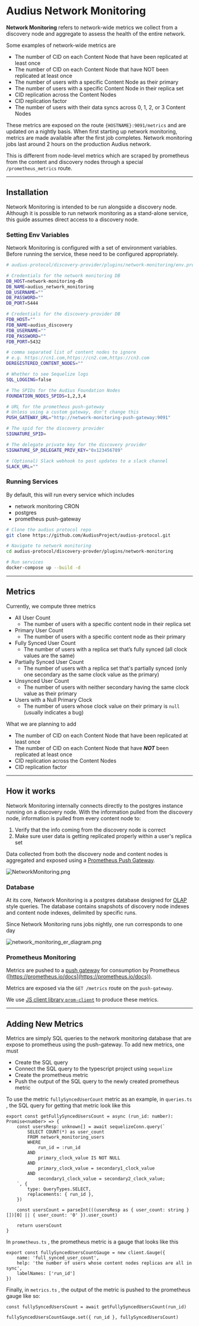 # Audius Network Monitoring

**Network Monitoring** refers to network-wide metrics we collect from a discovery node and aggregate to assess the health of the entire network.

Some examples of network-wide metrics are
* The number of CID on each Content Node that have been replicated at least once
* The number of CID on each Content Node that have NOT been replicated at least once
* The number of users with a specific Content Node as their primary
* The number of users with a specific Content Node in their replica set
* CID replication across the Content Nodes
* CID replication factor
* The number of users with their data syncs across 0, 1, 2, or 3 Content Nodes

These metrics are exposed on the route `{HOSTNAME}:9091/metrics` and are updated on a nightly basis. When first starting up network monitoring, metrics are made available after the first job completes. Network monitoring jobs last around 2 hours on the production Audius network.

This is different from node-level metrics which are scraped by prometheus from the 
content and discovery nodes through a special `/prometheus_metrics` route.

---

## Installation

Network Monitoring is intended to be run alongside a discovery node. Although it is possible to run network monitoring as a stand-alone service, this guide assumes direct access to a discovery node.

### Setting Env Variables

Network Monitoring is configured with a set of environment variables. Before running the service, these need to be configured appropriately.

```sh
# audius-protocol/discovery-provider/plugins/network-monitoring/env.prod

# Credentials for the network monitoring DB
DB_HOST=network-monitoring-db
DB_NAME=audius_network_monitoring
DB_USERNAME=""
DB_PASSWORD=""
DB_PORT=5444

# Credentials for the discovery-provider DB
FDB_HOST=""
FDB_NAME=audius_discovery
FDB_USERNAME=""
FDB_PASSWORD=""
FDB_PORT=5432

# comma separated list of content nodes to ignore
# e.g. https://cn1.com,https://cn2.com,https://cn3.com
DEREGISTERED_CONTENT_NODES=""

# Whether to see Sequelize logs
SQL_LOGGING=false

# The SPIDs for the Audius Foundation Nodes
FOUNDATION_NODES_SPIDS=1,2,3,4

# URL for the prometheus push-gateway 
# Unless using a custom gateway, don't change this
PUSH_GATEWAY_URL="http://network-monitoring-push-gateway:9091"

# The spid for the discovery provider
SIGNATURE_SPID=

# The delegate private key for the discovery provider
SIGNATURE_SP_DELEGATE_PRIV_KEY="0x123456789"

# (Optional) Slack webhook to post updates to a slack channel
SLACK_URL=""
```


### Running Services

By default, this will run every service which includes

- network monitoring CRON
- postgres
- prometheus push-gateway

```bash
# Clone the audius protocol repo
git clone https://github.com/AudiusProject/audius-protocol.git

# Navigate to network monitoring
cd audius-protocol/discovery-provder/plugins/network-monitoring

# Run services
docker-compose up --build -d
```

---

## Metrics

Currently, we compute three metrics

- All User Count
    - The number of users with a specific content node in their replica set
- Primary User Count
    - The number of users with a specific content node as their primary
- Fully Synced User Count
    - The number of users with a replica set that’s fully synced (all clock values are the same)
- Partially Synced User Count
    - The number of users with a replica set that's partially synced (only one secondary as the same clock value as the primary)
- Unsynced User Count
    - The number of users with neither secondary having the same clock value as their primary
- Users with a Null Primary Clock 
    - The number of users whose clock value on their primary is `null` (usually indicates a bug)

What we are planning to add

- The number of CID on each Content Node that have been replicated at least once
- The number of CID on each Content Node that have ***NOT*** been replicated at least once
- CID replication across the Content Nodes
- CID replication factor

---

## How it works

Network Monitoring internally connects directly to the postgres instance running on a discovery node. With the information pulled from the discovery node, information is pulled from every content node to:

1. Verify that the info coming from the discovery node is correct
2. Make sure user data is getting replicated properly within a user's replica set

Data collected from both the discovery node and content nodes is aggregated and exposed using a [Prometheus Push Gateway](https://prometheus.io/docs/practices/pushing/).

![NetworkMonitoring.png](assets/NetworkMonitoring.png)

### Database

At its core, Network Monitoring is a postgres database designed for [OLAP](https://en.wikipedia.org/wiki/Online_analytical_processing) style queries. The database contains snapshots of discovery node indexes and content node indexes, delimited by specific runs.

Since Network Monitoring runs jobs nightly, one run corresponds to one day

![network_monitoring_er_diagram.png](assets/network_monitoring_er_diagram.png)

### Prometheus Monitoring

Metrics are pushed to a [push gateway](https://prometheus.io/docs/practices/pushing/) for consumption by Prometheus ([https://prometheus.io/docs](https://prometheus.io/docs)).

Metrics are exposed via the `GET /metrics` route on the `push-gateway`.

We use [JS client library `prom-client`](https://github.com/siimon/prom-client) to produce these metrics.

---

## Adding New Metrics

Metrics are simply SQL queries to the network monitoring database that are expose to prometheus using the push-gateway. To add new metrics, one must

- Create the SQL query
- Connect the SQL query to the typescript project using `sequelize`
- Create the prometheus metric
- Push the output of the SQL query to the newly created prometheus metric

To use the metric `fullySyncedUserCount` metric as an example, in `queries.ts` , the SQL query for getting that metric look like this

```tsx "title=queries.ts"
export const getFullySyncedUsersCount = async (run_id: number): Promise<number> => {
    const usersResp: unknown[] = await sequelizeConn.query(`
        SELECT COUNT(*) as user_count
        FROM network_monitoring_users
        WHERE
            run_id = :run_id
        AND 
            primary_clock_value IS NOT NULL
        AND
            primary_clock_value = secondary1_clock_value
        AND
            secondary1_clock_value = secondary2_clock_value;
    `, {
        type: QueryTypes.SELECT,
        replacements: { run_id },
    })

    const usersCount = parseInt(((usersResp as { user_count: string }[])[0] || { user_count: '0' }).user_count)

    return usersCount
}
```

In `prometheus.ts` , the prometheus metric is a gauge that looks like this

```tsx title="prometheus.ts"
export const fullySyncedUsersCountGauge = new client.Gauge({
    name: 'full_synced_user_count',
    help: 'the number of users whose content nodes replicas are all in sync',
    labelNames: ['run_id']
})
```

Finally, in `metrics.ts` , the output of the metric is pushed to the prometheus gauge like so:

```tsx title="metrics.ts"
const fullySyncedUsersCount = await getFullySyncedUsersCount(run_id)

fullySyncedUsersCountGauge.set({ run_id }, fullySyncedUsersCount)
```